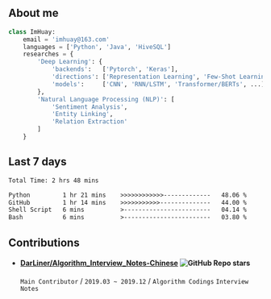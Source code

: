<!-- ## Hey 👋 -->
<!-- ## Hi there 👋 -->
<!-- ## Hi, I'm Huay -->

<!-- <img src="https://media.giphy.com/media/WUlplcMpOCEmTGBtBW/giphy.gif" width="25"> -->

<!--  
<div align="center">
![total views](https://raw.githubusercontent.com/imhuay/imhuay/traffic/total_views.svg)
![total views per week](https://raw.githubusercontent.com/imhuay/imhuay/traffic/total_views_per_week.svg)
![total clones](https://raw.githubusercontent.com/imhuay/imhuay/traffic/total_clones.svg)
![total clones per week](https://raw.githubusercontent.com/imhuay/imhuay/traffic/total_clones_per_week.svg)
![homepage views](https://visitor_badge.deta.dev/?id=github.imhuay&label=views)
</div>
-->

<!-- https://github.com/anuraghazra/github-readme-stats -->
<!-- 
| <a href="https://github.com/imhuay"><img align="center" src="https://github-readme-stats.vercel.app/api?username=imhuay&show_icons=true&include_all_commits=false&theme=default&hide_border=true&hide_title=true&disable_animations=false" alt="imahuy's github stats" /></a> | <a href="https://github.com/imhuay"><img align="center" src="https://github-readme-stats.vercel.app/api/top-langs/?username=imhuay&layout=compact&theme=default&hide_border=true&hide_title=true" /></a> |
| --- | --- |
-->

<!--
<table style="text-align: center; width: 100%; table-layout: fixed; border: 0;">
<tr>
<td><a href="https://github.com/imhuay"><img src="https://github-readme-stats.vercel.app/api?username=imhuay&show_icons=true&include_all_commits=false&theme=default&hide_border=true&hide_title=true&disable_animations=false" alt="github stats" /></a></td>
<td><a href="https://github.com/imhuay"><img src="https://github-readme-stats.vercel.app/api/top-langs/?username=imhuay&layout=compact&theme=default&hide_border=true&hide_title=true" alt="top-langs"/></a></td>
</tr>
</table>
-->

## About me

```python
class ImHuay:
    email = 'imhuay@163.com'
    languages = ['Python', 'Java', 'HiveSQL']
    researches = {
        'Deep Learning': {
            'backends':   ['Pytorch', 'Keras'],
            'directions': ['Representation Learning', 'Few-Shot Learning', 'Contrastive Learning'],
            'models':     ['CNN', 'RNN/LSTM', 'Transformer/BERTs', ...],
        },
        'Natural Language Processing (NLP)': [
            'Sentiment Analysis',
            'Entity Linking',
            'Relation Extraction'
        ]
    }
```

## Last 7 days

<!-- https://github.com/athul/waka-readme -->
<!--START_SECTION:waka-->

```txt
Total Time: 2 hrs 48 mins

Python         1 hr 21 mins    >>>>>>>>>>>>-------------   48.06 %
GitHub         1 hr 14 mins    >>>>>>>>>>>--------------   44.00 %
Shell Script   6 mins          >------------------------   04.14 %
Bash           6 mins          >------------------------   03.80 %
```

<!--END_SECTION:waka-->

## Contributions

- #### [DarLiner/Algorithm_Interview_Notes-Chinese](https://github.com/DarLiner/Algorithm_Interview_Notes-Chinese) ![GitHub Repo stars](https://custom-icon-badges.demolab.com/github/stars/DarLiner/Algorithm_Interview_Notes-Chinese?style=social&logo=star&logoColor=black)
  `Main Contributor` / `2019.03 ~ 2019.12` / `Algorithm Codings` `Interview Notes`

<!-- 卡片形式
[![studies](https://github-readme-stats.vercel.app/api/pin/?username=imhuay&repo=studies&show_owner=true)](https://github.com/imhuay/studies)
[![huaytools](https://github-readme-stats.vercel.app/api/pin/?username=imhuay&repo=huaytools&show_owner=true)](https://github.com/imhuay/huaytools)
 -->

<!--
**imhuay/imhuay** is a ✨ _special_ ✨ repository because its `README.md` (this file) appears on your GitHub profile.

Here are some ideas to get you started:

- 🔭 I’m currently working on ...
- 🌱 I’m currently learning ...
- 👯 I’m looking to collaborate on ...
- 🤔 I’m looking for help with ...
- 💬 Ask me about ...
- 📫 How to reach me: ...
- 😄 Pronouns: ...
- ⚡ Fun fact: ...
-->
